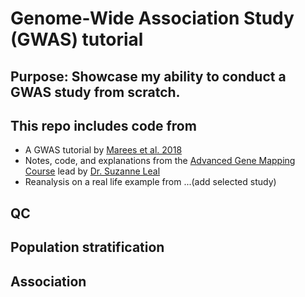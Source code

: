 # Genome-Wide Association Study (GWAS) tutorial 

## Purpose: Showcase my ability to conduct a GWAS study from scratch. 

## This repo includes code from 
* A GWAS tutorial by [Marees et al. 2018](https://www.ncbi.nlm.nih.gov/pmc/articles/PMC6001694/)
* Notes, code, and explanations from the [Advanced Gene Mapping Course](https://statgen.us/Advgenemap2023) lead by [Dr. Suzanne Leal](https://www.neurology.columbia.edu/profile/suzanne-m-leal-phd) 
* Reanalysis on a real life example from ...(add selected study)

## QC

## Population stratification

## Association 

